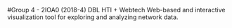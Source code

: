 #Group 4 - 2IOA0 (2018-4) DBL HTI + Webtech
Web-based and interactive visualization tool for exploring and analyzing network data.  
